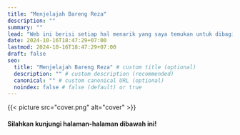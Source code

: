 ```yaml
---
title: "Menjelajah Bareng Reza"
description: ""
summary: ""
lead: "Web ini berisi setiap hal menarik yang saya temukan untuk dibagikan kepada pembaca."
date: 2024-10-16T18:47:29+07:00
lastmod: 2024-10-16T18:47:29+07:00
draft: false
seo:
  title: "Menjelajah Bareng Reza" # custom title (optional)
  description: "" # custom description (recommended)
  canonical: "" # custom canonical URL (optional)
  noindex: false # false (default) or true
---
```

{{< picture src="cover.png" alt="cover" >}}
#### Silahkan kunjungi halaman-halaman dibawah ini!
